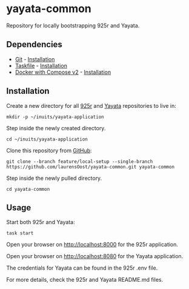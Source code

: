# yayata-common

Repository for locally bootstrapping 925r and Yayata.

## Dependencies

- [Git](https://git-scm.com/) - [Installation](https://git-scm.com/download/linux)
- [Taskfile](https://taskfile.dev/) - [Installation](https://taskfile.dev/installation/#install-script)
- [Docker with Compose v2](https://docs.docker.com/compose/) - [Installation](https://docs.docker.com/compose/install/linux/)

## Installation

Create a new directory for all [925r](https://github.com/inuits/925r) and [Yayata](https://github.com/inuits/yayata) repositories to live in:

```
mkdir -p ~/inuits/yayata-application
```

Step inside the newly created directory.

```
cd ~/inuits/yayata-application
```

Clone this repository from [GitHub](https://github.com/inuits/yayata-common):

```
git clone --branch feature/local-setup --single-branch https://github.com/laurensOost/yayata-common.git yayata-common
```

Step inside the newly pulled directory.

```
cd yayata-common
```

## Usage

Start both 925r and Yayata:

```
task start
```
                     
Open your browser on [http://localhost:8000](http://localhost:8000) for the 925r application.

Open your browser on [http://localhost:8080](http://localhost:8080) for the Yayata application.

The credentials for Yayata can be found in the 925r .env file.

For more details, check the 925r and Yayata README.md files.
